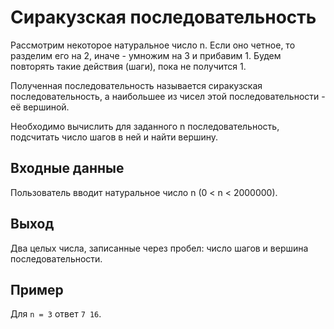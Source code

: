 # Сиракузская последовательность
Рассмотрим некоторое натуральное число n.
Если оно четное, то разделим его на 2, иначе - умножим на 3 и прибавим 1. 
Будем повторять такие действия (шаги), пока не получится 1.

Полученная последовательность называется сиракузская последовательность, а наибольшее из чисел этой последовательности - её вершиной.

Необходимо вычислить для заданного n последовательность, подсчитать число шагов в ней и найти вершину.

## Входные данные
Пользователь вводит натуральное число n (0 < n < 2000000).
## Выход
Два целых числа, записанные через пробел: число шагов и вершина последовательности.
## Пример
Для `n = 3` ответ `7 16`.
